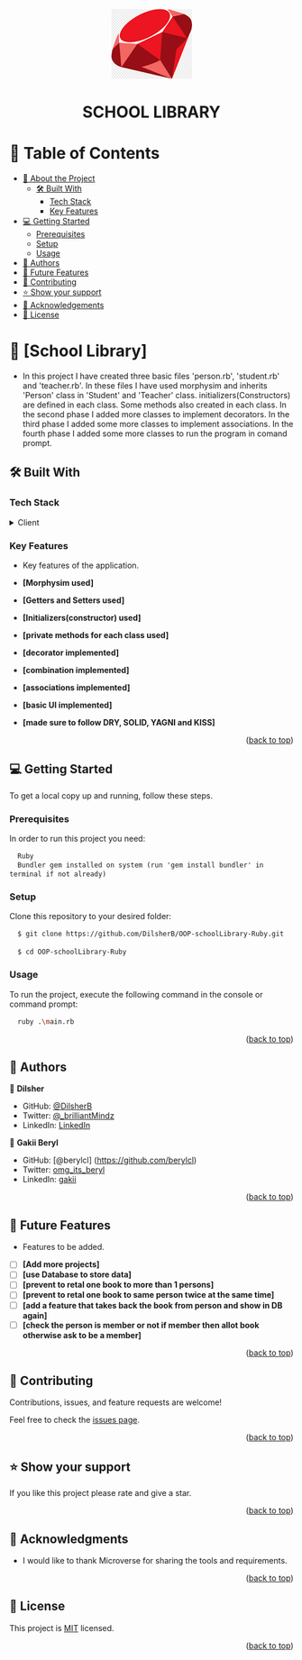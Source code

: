 <a name="readme-top"></a>

<div align="center">

  <img src="./assets/ruby logo.png"></img>

  <h1><b>SCHOOL LIBRARY</b></h1>

</div>

# 📗 Table of Contents

- [📖 About the Project](#about-project)
  - [🛠 Built With](#built-with)
    - [Tech Stack](#tech-stack)
    - [Key Features](#key-features)
- [💻 Getting Started](#getting-started)
  - [Prerequisites](#prerequisites)
  - [Setup](#setup)
  - [Usage](#usage)
- [👥 Authors](#authors)
- [🔭 Future Features](#future-features)
- [🤝 Contributing](#contributing)
- [⭐️ Show your support](#support)
- [🙏 Acknowledgements](#acknowledgements)
- [📝 License](#license)

# 📖 [School Library] <a name="about-project"></a>

- In this project I have created three basic files 'person.rb', 'student.rb' and 'teacher.rb'. In these files I have used morphysim and inherits 'Person' class in 'Student' and 'Teacher' class. initializers(Constructors) are defined in each class. Some methods also created in each class.
In the second phase I added more classes to implement decorators.
In the third phase I added some more classes to implement associations.
In the fourth phase I added some more classes to run the program in comand prompt.

## 🛠 Built With <a name="built-with"></a>

### Tech Stack <a name="tech-stack"></a>

<details>
  <summary>Client</summary>
  <ul>
    <li><a href="https://www.ruby-lang.org/es/">Ruby</a></li>
  </ul>
</details>

### Key Features <a name="key-features"></a>

- Key features of the application.

- **[Morphysim used]**
- **[Getters and Setters used]**
- **[Initializers(constructor) used]**
- **[private methods for each class used]**
- **[decorator implemented]**
- **[combination implemented]**
- **[associations implemented]**
- **[basic UI implemented]**
- **[made sure to follow DRY, SOLID, YAGNI and KISS]**

<p align="right">(<a href="#readme-top">back to top</a>)</p>

## 💻 Getting Started <a name="getting-started"></a>

To get a local copy up and running, follow these steps.

### Prerequisites

In order to run this project you need:

```
  Ruby
  Bundler gem installed on system (run 'gem install bundler' in terminal if not already)
```

### Setup

Clone this repository to your desired folder:

```
  $ git clone https://github.com/DilsherB/OOP-schoolLibrary-Ruby.git

  $ cd OOP-schoolLibrary-Ruby
```

### Usage

To run the project, execute the following command in the console or command prompt:

```sh
  ruby .\main.rb
```

<p align="right">(<a href="#readme-top">back to top</a>)</p>

## 👥 Authors <a name="authors"></a>

👤 **Dilsher**

- GitHub: [@DilsherB](https://github.com/DilsherB)
- Twitter: [@\_brilliantMindz](https://twitter.com/_brilliantMindz)
- LinkedIn: [LinkedIn](https://www.linkedin.com/in/dilsher-balouch/)

👤 **Gakii Beryl**

- GitHub: [@berylcl] (https://github.com/berylcl)
- Twitter: [omg_its_beryl](https://twitter.com/omg_its_beryl)
- LinkedIn: [gakii](https://www.linkedin.com/in/gakii-beryl/)

<p align="right">(<a href="#readme-top">back to top</a>)</p>

## 🔭 Future Features <a name="future-features"></a>

- Features to be added.

- [ ] **[Add more projects]**
- [ ] **[use Database to store data]**
- [ ] **[prevent to retal one book to more than 1 persons]**
- [ ] **[prevent to retal one book to same person twice at the same time]**
- [ ] **[add a feature that takes back the book from person and show in DB again]**
- [ ] **[check the person is member or not if member then allot book otherwise ask to be a member]**

<p align="right">(<a href="#readme-top">back to top</a>)</p>

## 🤝 Contributing <a name="contributing"></a>

Contributions, issues, and feature requests are welcome!

Feel free to check the [issues page](../../issues/).

<p align="right">(<a href="#readme-top">back to top</a>)</p>

## ⭐️ Show your support <a name="support"></a>

If you like this project please rate and give a star.

<p align="right">(<a href="#readme-top">back to top</a>)</p>

## 🙏 Acknowledgments <a name="acknowledgements"></a>

- I would like to thank Microverse for sharing the tools and requirements.

<p align="right">(<a href="#readme-top">back to top</a>)</p>

## 📝 License <a name="license"></a>

This project is [MIT](./LICENSE) licensed.

<p align="right">(<a href="#readme-top">back to top</a>)</p>
